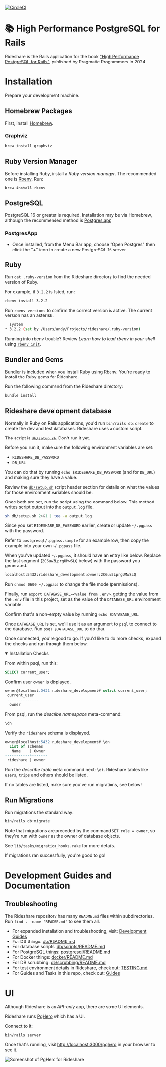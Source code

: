 [![CircleCI](https://circleci.com/gh/andyatkinson/rideshare.svg?style=svg)](https://circleci.com/gh/andyatkinson/rideshare)

# 📚 High Performance PostgreSQL for Rails
Rideshare is the Rails application for the book ["High Performance PostgreSQL for Rails"](https://pragprog.com/titles/aapsql/high-performance-postgresql-for-rails), published by Pragmatic Programmers in 2024.

# Installation
Prepare your development machine.

## Homebrew Packages
First, install [Homebrew](https://brew.sh).

### Graphviz
```sh
brew install graphviz
```

## Ruby Version Manager
Before installing Ruby, install a *Ruby version manager*. The recommended one is [Rbenv](https://github.com/rbenv/rbenv). Run:

```sh
brew install rbenv
```

## PostgreSQL
PostgreSQL 16 or greater is required. Installation may be via Homebrew, although the recommended method is [Postgres.app](https://postgresapp.com)

### PostgresApp
- Once installed, from the Menu Bar app, choose "Open Postgres" then click the "+" icon to create a new PostgreSQL 16 server


## Ruby
Run `cat .ruby-version` from the Rideshare directory to find the needed version of Ruby.

For example, if `3.2.2` is listed, run:

```sh
rbenv install 3.2.2
```

Run `rbenv versions` to confirm the correct version is active. The current version has an asterisk.

```sh
  system
* 3.2.2 (set by /Users/andy/Projects/rideshare/.ruby-version)
```

Running into rbenv trouble? Review *Learn how to load rbenv in your shell* using [`rbenv init`](https://github.com/rbenv/rbenv).

## Bundler and Gems
Bundler is included when you install Ruby using Rbenv. You're ready to install the Ruby gems for Rideshare.

Run the following command from the Rideshare directory:

```sh
bundle install
```

## Rideshare development database
Normally in Ruby on Rails applications, you'd run `bin/rails db:create` to create the dev and test databases. Rideshare uses a custom script.

The script is [`db/setup.sh`](db/setup.sh). Don't run it yet.

Before you run it, make sure the following environment variables are set:

- `RIDESHARE_DB_PASSWORD`
- `DB_URL`

You can do that by running `echo $RIDESHARE_DB_PASSWORD` (and for `DB_URL`) and making sure they have a value.

Review the [`db/setup.sh`](db/setup.sh) script header section for details on what the values for those environment variables should be.

Once both are set, run the script using the command below. This method writes script output into the `output.log` file.

```sh
sh db/setup.sh 2>&1 | tee -a output.log
```

Since you set `RIDESHARE_DB_PASSWORD` earlier, create or update `~/.pgpass` with the password.

Refer to `postgresql/.pgpass.sample` for an example row, then copy the example into your own `~/.pgpass` file.

When you've updated `~/.pgpass`, it should have an entry like below. Replace the last segment (`2C6uw3LprgUMwSLQ` below) with the password you generated.

```sh
localhost:5432:rideshare_development:owner:2C6uw3LprgUMwSLQ
```

Run `chmod 0600 ~/.pgpass` to change the file mode (permissions).

Finally, run `export DATABASE_URL=<value from .env>`, getting the value from the `.env` file in this project, set as the value of the `DATABASE_URL` environment variable.

Confirm that's a non-empty value by running `echo $DATABASE_URL`.

Once `DATABASE_URL` is set, we'll use it as an argument to `psql` to connect to the database. Run `psql $DATABASE_URL` to do that.

Once connected, you're good to go. If you'd like to do more checks, expand the checks and run through them below.

<details open>

<summary>Installation Checks</summary>

From within psql, run this:

```sql
SELECT current_user;
```

Confirm user `owner` is displayed.

```sql
owner@localhost:5432 rideshare_development# select current_user;
 current_user
 --------------
  owner
```

From psql, run the *describe namespace* meta-command:

```sql
\dn
```

Verify the `rideshare` schema is displayed.

```sql
owner@localhost:5432 rideshare_development# \dn
  List of schemas
   Name    | Owner
-----------+-------
 rideshare | owner
```

Run the *describe table* meta command next: `\dt`. Rideshare tables like `users`, `trips` and others should be listed.

If no tables are listed, make sure you've run migrations, see below!
</details>


## Run Migrations
Run migrations the standard way:

```sh
bin/rails db:migrate
```

Note that migrations are preceded by the command `SET role = owner`, so they're run with `owner` as the owner of database objects.

See `lib/tasks/migration_hooks.rake` for more details.

If migrations ran successfully, you're good to go!

# Development Guides and Documentation

## Troubleshooting

The Rideshare repository has many `README.md` files within subdirectories. Run `find . -name 'README.md'` to see them all.

- For expanded installation and troubleshooting, visit: [Development Guides](https://github.com/andyatkinson/development_guides)
- For DB things: [db/README.md](db/README.md)
- For database scripts: [db/scripts/README.md](db/scripts/README.md)
- For PostgreSQL things: [postgresql/README.md](postgresql/README.md)
- For Docker things: [docker/README.md](docker/README.md)
- For DB scrubbing: [db/scrubbing/README.md](db/scrubbing/README.md)
- For test environment details in Rideshare, check out: [TESTING.md](TESTING.md)
- For Guides and Tasks in this repo, check out: [Guides](GUIDES.md)

# UI

Although Rideshare is an *API-only* app, there are some UI elements.

Rideshare runs [PgHero](https://github.com/ankane/pghero) which has a UI.

Connect to it:

```sh
bin/rails server
```

Once that's running, visit <http://localhost:3000/pghero> in your browser to see it.

![Screenshot of PgHero for Rideshare](https://i.imgur.com/VduvxSK.png)
